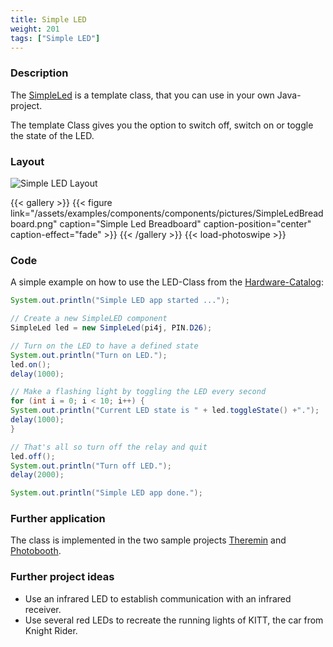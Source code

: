 ```yaml
---
title: Simple LED
weight: 201
tags: ["Simple LED"]
---
```


### Description

The [SimpleLed](https://github.com/Pi4J/pi4j-example-components/tree/main/src/main/java/com/pi4j/catalog/components/SimpleLed.java) is a template class, that you can use in your own Java-project.

The template Class gives you the option to switch off, switch on or toggle the state of the LED.

### Layout

![Simple LED Layout](/assets/examples/components/components/Layout-SimpleLED.png)

{{< gallery >}}
{{< figure link="/assets/examples/components/components/pictures/SimpleLedBreadboard.png" caption="Simple Led Breadboard" caption-position="center" caption-effect="fade" >}}
{{< /gallery >}}
{{< load-photoswipe >}}

### Code

A simple example on how to use the LED-Class from the [Hardware-Catalog](https://github.com/Pi4J/pi4j-example-components):

```java
System.out.println("Simple LED app started ...");

// Create a new SimpleLED component
SimpleLed led = new SimpleLed(pi4j, PIN.D26);

// Turn on the LED to have a defined state
System.out.println("Turn on LED.");
led.on();
delay(1000);

// Make a flashing light by toggling the LED every second
for (int i = 0; i < 10; i++) {
System.out.println("Current LED state is " + led.toggleState() +".");
delay(1000);
}

// That's all so turn off the relay and quit
led.off();
System.out.println("Turn off LED.");
delay(2000);

System.out.println("Simple LED app done.");
```

### Further application

The class is implemented in the two sample projects [Theremin](https://github.com/DieterHolz/RaspPiTheremin) and [Photobooth](https://github.com/DieterHolz/PhotoBooth).

### Further project ideas

- Use an infrared LED to establish communication with an infrared receiver.
- Use several red LEDs to recreate the running lights of KITT, the car from Knight Rider.
